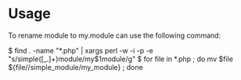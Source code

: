Usage
====================

To rename module to my.module can use the following command:

$ find . -name "*.php" | xargs perl -w -i -p -e "s/simple([_\.]+)module/my\$1module/g"
$ for file in *.php ; do mv $file ${file//simple_module/my_module} ; done
